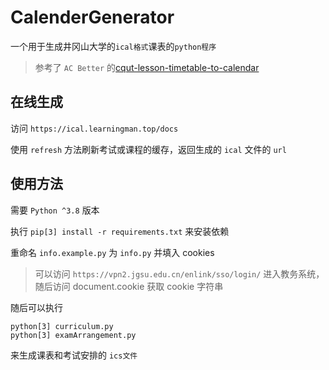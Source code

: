 # CalenderGenerator
一个用于生成井冈山大学的`ical格式`课表的`python程序`

> 参考了 `AC Better` 的[cqut-lesson-timetable-to-calendar](https://github.com/acbetter/cqut-lesson-timetable-to-calendar)

## 在线生成

访问 `https://ical.learningman.top/docs`

使用 `refresh` 方法刷新考试或课程的缓存，返回生成的 `ical` 文件的 `url`

## 使用方法

需要 `Python ^3.8` 版本

执行 `pip[3] install -r requirements.txt` 来安装依赖

重命名 `info.example.py` 为 `info.py` 并填入 cookies

> 可以访问 `https://vpn2.jgsu.edu.cn/enlink/sso/login/` 进入教务系统，随后访问 document.cookie 获取 cookie 字符串

随后可以执行

```
python[3] curriculum.py
python[3] examArrangement.py
```

来生成课表和考试安排的 `ics文件` 
